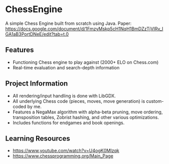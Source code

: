 # ChessEngine

A simple Chess Engine built from scratch using Java.
Paper: https://docs.google.com/document/d/1FmzyMskp5cH1NqH1BmDZzTjVIRv_IGA1aB3PortDNeE/edit?tab=t.0

## **Features**
- Functioning Chess engine to play against (2000+ ELO on Chess.com)
- Real-time evaluation and search-depth information

## **Project Information**
- All rendering/input handling is done with LibGDX.
- All underlying Chess code (pieces, moves, move generation) is custom-coded by me. 
- Features a NegaMax algorithm with alpha-beta pruning, move ordering, transposition tables, Zobrist hashing, and other various optimizations.
- Includes functions for endgames and book openings.

## **Learning Resources**
- https://www.youtube.com/watch?v=U4ogK0MIzqk
- https://www.chessprogramming.org/Main_Page
